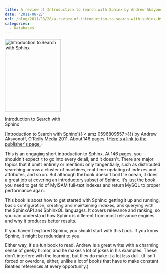 ```yaml
---
title: A review of Introduction to Search with Sphinx by Andrew Aksyonoff
date: "2011-08-28"
url: /blog/2011/08/28/a-review-of-introduction-to-search-with-sphinx-by-andrew-aksyonoff/
categories:
  - Databases
---
```

<div id="attachment_2459" class="wp-caption alignleft" style="width: 190px">
  <a href="{{< amz 0596809557 >}}"><img src="/media/2011/08/sphinx.jpg" alt="Introduction to Search with Sphinx" title="Introduction to Search with Sphinx" width="180" height="236" class="size-full wp-image-2459" /></a><p class="wp-caption-text">
    Introduction to Search with Sphinx
  </p>
</div>

[Introduction to Search with Sphinx]({{< amz 0596809557 >}}) by Andrew Aksyonoff, O'Reilly Media 2011. About 146 pages. ([Here's a link to the publisher's page.](http://oreilly.com/catalog/9780596809539))

This is an engaging short introduction to Sphinx. At 146 pages, you shouldn't expect it to go into every detail, and it doesn't. There are major topics that it omits entirely or mentions only tangentially, such as distributed searching across a cluster of machines, real-time updating of indexes and attributes, and so on. But although the book doesn't boil the ocean, it does a great job at covering an introductory subset of Sphinx. It's just the book you need to get rid of MyISAM full-text indexes and return MySQL to proper performance again.

This book is about how to get started with Sphinx: getting it up and running, basic configuration, creating and maintaining indexes, and querying with the SphinxAPI and SphinxQL languages. It covers relevance and ranking, so you can understand how Sphinx is different from most relevance engines and why it produces better results.

If you haven't explored Sphinx, you should start with this book. If you know Sphinx, it might be redundant to you.

Either way, it's a fun book to read. Andrew is a great writer with a charming sense of geeky humor, and he makes a lot of jokes in his examples. These don't interfere with the learning, but they do make it a lot less dull. (It isn't forced or overdone, either, unlike a lot of books that have to make constant Beatles references at every opportunity.)


